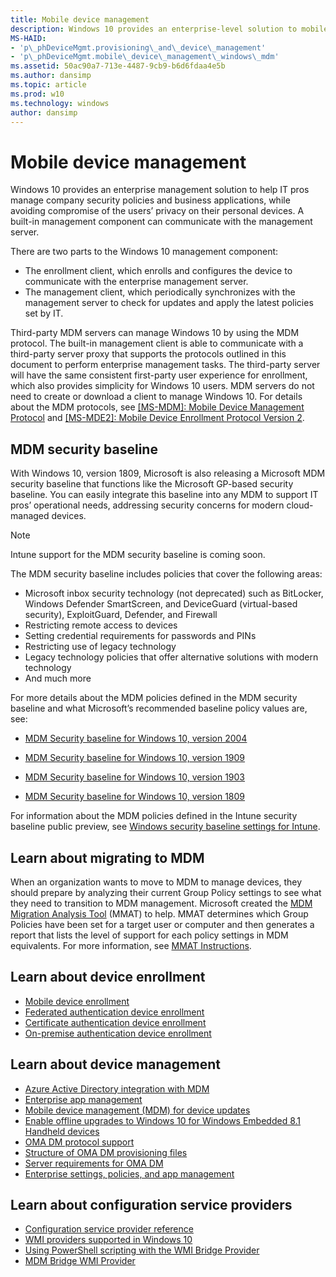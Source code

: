 ```yaml
---
title: Mobile device management
description: Windows 10 provides an enterprise-level solution to mobile management, to help IT pros comply with security policies while avoiding compromise of user's privacy
MS-HAID:
- 'p\_phDeviceMgmt.provisioning\_and\_device\_management'
- 'p\_phDeviceMgmt.mobile\_device\_management\_windows\_mdm'
ms.assetid: 50ac90a7-713e-4487-9cb9-b6d6fdaa4e5b
ms.author: dansimp
ms.topic: article
ms.prod: w10
ms.technology: windows
author: dansimp
---
```


# Mobile device management


Windows 10 provides an enterprise management solution to help IT pros manage company security policies and business applications, while avoiding compromise of the users’ privacy on their personal devices. A built-in management component can communicate with the management server.

There are two parts to the Windows 10 management component:

-   The enrollment client, which enrolls and configures the device to communicate with the enterprise management server.
-   The management client, which periodically synchronizes with the management server to check for updates and apply the latest policies set by IT.

Third-party MDM servers can manage Windows 10 by using the MDM protocol. The built-in management client is able to communicate with a third-party server proxy that supports the protocols outlined in this document to perform enterprise management tasks. The third-party server will have the same consistent first-party user experience for enrollment, which also provides simplicity for Windows 10 users. MDM servers do not need to create or download a client to manage Windows 10. For details about the MDM protocols, see [\[MS-MDM\]: Mobile Device Management Protocol](/openspecs/windows_protocols/ms-mdm/33769a92-ac31-47ef-ae7b-dc8501f7104f) and [\[MS-MDE2\]: Mobile Device Enrollment Protocol Version 2](/openspecs/windows_protocols/ms-mde2/4d7eadd5-3951-4f1c-8159-c39e07cbe692).

## MDM security baseline

With Windows 10, version 1809, Microsoft is also releasing a Microsoft MDM security baseline that functions like the Microsoft GP-based security baseline. You can easily integrate this baseline into any MDM to support IT pros’ operational needs, addressing security concerns for modern cloud-managed devices.

> [!NOTE]
>Intune support for the MDM security baseline is coming soon.

The MDM security baseline includes policies that cover the following areas:

- Microsoft inbox security technology (not deprecated) such as BitLocker, Windows Defender SmartScreen, and DeviceGuard (virtual-based security), ExploitGuard, Defender, and Firewall
- Restricting remote access to devices
- Setting credential requirements for passwords and PINs
- Restricting use of legacy technology
- Legacy technology policies that offer alternative solutions with modern technology
- And much more

For more details about the MDM policies defined in the MDM security baseline and what Microsoft’s recommended baseline policy values are, see:

- [MDM Security baseline for Windows 10, version 2004](https://download.microsoft.com/download/2/C/4/2C418EC7-31E0-4A74-8928-6DCD512F9A46/2004-MDM-SecurityBaseLine-Document.zip)
- [MDM Security baseline for Windows 10, version 1909](https://download.microsoft.com/download/2/C/4/2C418EC7-31E0-4A74-8928-6DCD512F9A46/1909-MDM-SecurityBaseLine-Document.zip)
- [MDM Security baseline for Windows 10, version 1903](https://download.microsoft.com/download/2/C/4/2C418EC7-31E0-4A74-8928-6DCD512F9A46/1903-MDM-SecurityBaseLine-Document.zip)

- [MDM Security baseline for Windows 10, version 1809](https://download.microsoft.com/download/2/C/4/2C418EC7-31E0-4A74-8928-6DCD512F9A46/1809-MDM-SecurityBaseLine-Document-[Preview].zip)

For information about the MDM policies defined in the Intune security baseline public preview, see [Windows security baseline settings for Intune](/intune/security-baseline-settings-windows).

<span id="mmat" />

## Learn about migrating to MDM

When an organization wants to move to MDM to manage devices, they should prepare by analyzing their current Group Policy settings to see what they need to transition to MDM management. Microsoft created the [MDM Migration Analysis Tool](https://aka.ms/mmat/) (MMAT) to help. MMAT determines which Group Policies have been set for a target user or computer and then generates a report that lists the level of support for each policy settings in MDM equivalents. For more information, see [MMAT Instructions](https://github.com/WindowsDeviceManagement/MMAT/blob/master/MDM%20Migration%20Analysis%20Tool%20Instructions.pdf).


## Learn about device enrollment


-   [Mobile device enrollment](mobile-device-enrollment.md)
-   [Federated authentication device enrollment](federated-authentication-device-enrollment.md)
-   [Certificate authentication device enrollment](certificate-authentication-device-enrollment.md)
-   [On-premise authentication device enrollment](on-premise-authentication-device-enrollment.md)

## Learn about device management


-   [Azure Active Directory integration with MDM](azure-active-directory-integration-with-mdm.md)
-   [Enterprise app management](enterprise-app-management.md)
-   [Mobile device management (MDM) for device updates](device-update-management.md)
-   [Enable offline upgrades to Windows 10 for Windows Embedded 8.1 Handheld devices](enable-offline-updates-for-windows-embedded-8-1-handheld-devices-to-windows-10.md)
-   [OMA DM protocol support](oma-dm-protocol-support.md)
-   [Structure of OMA DM provisioning files](structure-of-oma-dm-provisioning-files.md)
-   [Server requirements for OMA DM](server-requirements-windows-mdm.md)
-   [Enterprise settings, policies, and app management](windows-mdm-enterprise-settings.md)

## Learn about configuration service providers


-   [Configuration service provider reference](configuration-service-provider-reference.md)
-   [WMI providers supported in Windows 10](wmi-providers-supported-in-windows.md)
-   [Using PowerShell scripting with the WMI Bridge Provider](using-powershell-scripting-with-the-wmi-bridge-provider.md)
-   [MDM Bridge WMI Provider](/windows/win32/dmwmibridgeprov/mdm-bridge-wmi-provider-portal)

 

